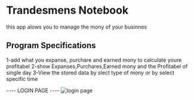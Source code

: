 # Trandesmens Notebook

this app alows you to manage the mony of your businnes

## Program Specifications
1-add what you expanse, purchare and earned mony to calculate youre profitabel
2-show Expanses,Purchares,Earned mony and the Profitabel of single day
3-View the stored data by slect type of mony or by select specific time

---- LOGIN PAGE ----
![login page](https://user-images.githubusercontent.com/96287253/162922203-f4d7ec5a-046e-40b8-94b7-474cc115982b.jpeg)
